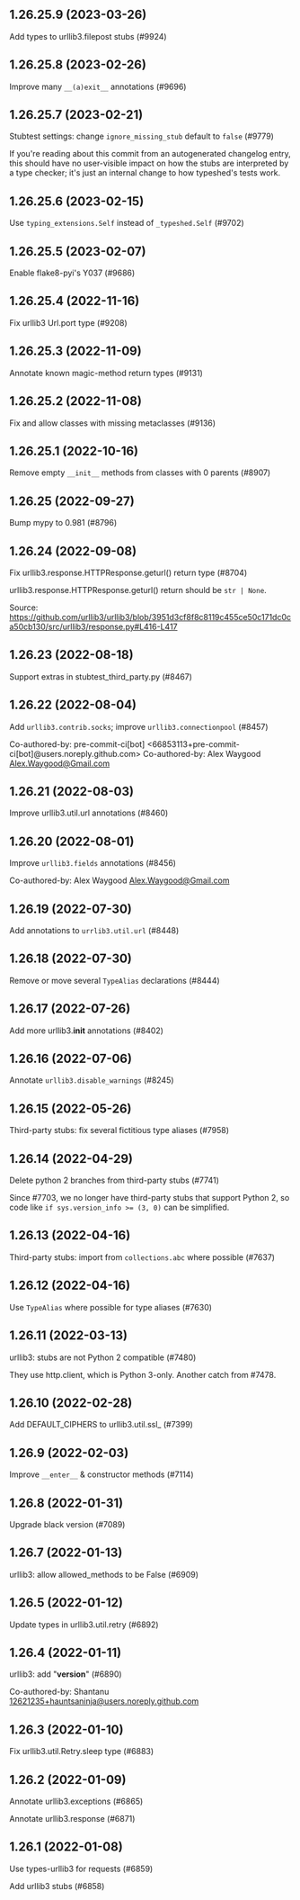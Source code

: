 ## 1.26.25.9 (2023-03-26)

Add types to urllib3.filepost stubs (#9924)

## 1.26.25.8 (2023-02-26)

Improve many `__(a)exit__` annotations (#9696)

## 1.26.25.7 (2023-02-21)

Stubtest settings: change `ignore_missing_stub` default to `false` (#9779)

If you're reading about this commit from an autogenerated changelog entry, this should have no user-visible impact on how the stubs are interpreted by a type checker; it's just an internal change to how typeshed's tests work.

## 1.26.25.6 (2023-02-15)

Use `typing_extensions.Self` instead of `_typeshed.Self` (#9702)

## 1.26.25.5 (2023-02-07)

Enable flake8-pyi's Y037 (#9686)

## 1.26.25.4 (2022-11-16)

Fix urllib3 Url.port type (#9208)

## 1.26.25.3 (2022-11-09)

Annotate known magic-method return types (#9131)

## 1.26.25.2 (2022-11-08)

Fix and allow classes with missing metaclasses (#9136)

## 1.26.25.1 (2022-10-16)

Remove empty `__init__` methods from classes with 0 parents (#8907)

## 1.26.25 (2022-09-27)

Bump mypy to 0.981 (#8796)

## 1.26.24 (2022-09-08)

Fix urllib3.response.HTTPResponse.geturl() return type (#8704)

urllib3.response.HTTPResponse.geturl() return should be `str | None`.

Source: https://github.com/urllib3/urllib3/blob/3951d3cf8f8c8119c455ce50c171dc0ca50cb130/src/urllib3/response.py#L416-L417

## 1.26.23 (2022-08-18)

Support extras in stubtest_third_party.py (#8467)

## 1.26.22 (2022-08-04)

Add `urllib3.contrib.socks`; improve `urllib3.connectionpool` (#8457)

Co-authored-by: pre-commit-ci[bot] <66853113+pre-commit-ci[bot]@users.noreply.github.com>
Co-authored-by: Alex Waygood <Alex.Waygood@Gmail.com>

## 1.26.21 (2022-08-03)

Improve urllib3.util.url annotations (#8460)

## 1.26.20 (2022-08-01)

Improve `urllib3.fields` annotations (#8456)

Co-authored-by: Alex Waygood <Alex.Waygood@Gmail.com>

## 1.26.19 (2022-07-30)

Add annotations to `urrlib3.util.url` (#8448)

## 1.26.18 (2022-07-30)

Remove or move several `TypeAlias` declarations (#8444)

## 1.26.17 (2022-07-26)

Add more urllib3.__init__ annotations (#8402)

## 1.26.16 (2022-07-06)

Annotate `urllib3.disable_warnings` (#8245)

## 1.26.15 (2022-05-26)

Third-party stubs: fix several fictitious type aliases (#7958)

## 1.26.14 (2022-04-29)

Delete python 2 branches from third-party stubs (#7741)

Since #7703, we no longer have third-party stubs that support Python 2, so code like `if sys.version_info >= (3, 0)` can be simplified.

## 1.26.13 (2022-04-16)

Third-party stubs: import from `collections.abc` where possible (#7637)

## 1.26.12 (2022-04-16)

Use `TypeAlias` where possible for type aliases (#7630)

## 1.26.11 (2022-03-13)

urllib3: stubs are not Python 2 compatible (#7480)

They use http.client, which is Python 3-only. Another catch from #7478.

## 1.26.10 (2022-02-28)

Add DEFAULT_CIPHERS to urllib3.util.ssl_ (#7399)

## 1.26.9 (2022-02-03)

Improve `__enter__` & constructor methods (#7114)

## 1.26.8 (2022-01-31)

Upgrade black version (#7089)

## 1.26.7 (2022-01-13)

urllib3: allow allowed_methods to be False (#6909)

## 1.26.5 (2022-01-12)

Update types in urllib3.util.retry (#6892)

## 1.26.4 (2022-01-11)

urllib3: add "__version__" (#6890)

Co-authored-by: Shantanu <12621235+hauntsaninja@users.noreply.github.com>

## 1.26.3 (2022-01-10)

Fix urllib3.util.Retry.sleep type (#6883)

## 1.26.2 (2022-01-09)

Annotate urllib3.exceptions (#6865)

Annotate urllib3.response (#6871)

## 1.26.1 (2022-01-08)

Use types-urllib3 for requests (#6859)

Add urllib3 stubs (#6858)

